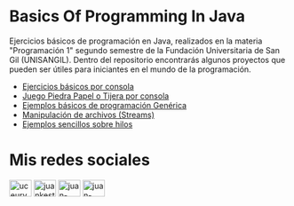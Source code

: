 # Basics Of Programming In Java
Ejercicios básicos de programación en Java, realizados en la materia "Programación 1" segundo semestre de la Fundación Universitaria de San Gil (UNISANGIL).
Dentro del repositorio encontrarás algunos proyectos que pueden ser útiles para iniciantes en el mundo de la programación.

* [Ejercicios básicos por consola](https://github.com/Juan-Carlos-Estevez-Vargas/Basics-Of-Programming-In-Java/tree/master/Ejercicios_Fundamentos)
* [Juego Piedra Papel o Tijera por consola](https://github.com/Juan-Carlos-Estevez-Vargas/Basics-Of-Programming-In-Java/tree/master/PiedraPapelTijeraConsola)
* [Ejemplos básicos de programación Genérica](https://github.com/Juan-Carlos-Estevez-Vargas/Basics-Of-Programming-In-Java/tree/master/ProgramacionGenerica)
* [Manipulación de archivos (Streams)](https://github.com/Juan-Carlos-Estevez-Vargas/Basics-Of-Programming-In-Java/tree/master/Streams)
* [Ejemplos sencillos sobre hilos](https://github.com/Juan-Carlos-Estevez-Vargas/Basics-Of-Programming-In-Java/tree/master/Threads)

# Mis redes sociales

 <a href="https://www.youtube.com/channel/UCEUrVWPMTrXIWzn5CwnjYhQ" target="blank"><img align="center" src="https://raw.githubusercontent.com/rahuldkjain/github-profile-readme-generator/master/src/images/icons/Social/youtube.svg" alt="uceurvwpmtrxiwzn5cwnjyhq" height="30" width="40" /></a> 
<a href="https://instagram.com/juankestevez" target="blank"><img align="center" src="https://raw.githubusercontent.com/rahuldkjain/github-profile-readme-generator/master/src/images/icons/Social/instagram.svg" alt="juankestevez" height="30" width="40" /></a>
 <a href="https://linkedin.com/in/juan-carlos-estevez-vargas-4abb8b14a/" target="blank"><img align="center" src="https://raw.githubusercontent.com/rahuldkjain/github-profile-readme-generator/master/src/images/icons/Social/linked-in-alt.svg" alt="juan-carlos-estevez-vargas-4abb8b14a/" height="30" width="40" /></a> 
 <a href="https://codepen.io/juan-carlos-estevez-vargas" target="blank"><img align="center" src="https://raw.githubusercontent.com/rahuldkjain/github-profile-readme-generator/master/src/images/icons/Social/codepen.svg" alt="juan-carlos-estevez-vargas" height="30" width="40" /></a>
